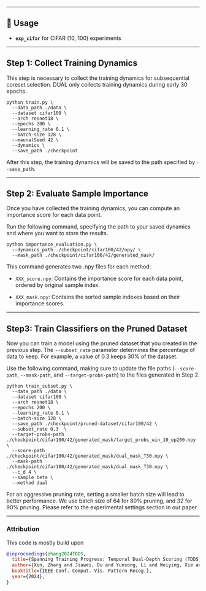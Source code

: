 
---
## 🚀 Usage  
- **`exp_cifar`** for CIFAR (10, 100) experiments  

---
## Step 1: Collect Training Dynamics

This step is necessary to collect the training dynamics for subsequential coreset selection. DUAL only collects training dynamics during early 30 epochs.

```
python train.py \
  --data_path ./data \
  --dataset cifar100 \
  --arch resnet18 \
  --epochs 200 \
  --learning_rate 0.1 \
  --batch-size 128 \
  --maunalSeed 42 \
  --dynamics \
  --save_path ./checkpoint
```

After this step, the training dynamics will be saved to the path specified by `--save_path`.

---

## Step 2: Evaluate Sample Importance

Once you have collected the training dynamics, you can compute an importance score for each data point. 

Run the following command, specifying the path to your saved dynamics and where you want to store the results.

```
python importance_evaluation.py \
  --dynamics_path ./checkpoint/cifar100/42/npy/ \
  --mask_path ./checkpoint/cifar100/42/generated_mask/
```
This command generates two .npy files for each method:

- `XXX_score.npy`: Contains the importance score for each data point, ordered by original sample index.

- `XXX_mask.npy`: Contains the sorted sample indexes based on their importance scores.


---

## Step3: Train Classifiers on the Pruned Dataset

Now you can train a model using the pruned dataset that you created in the previous step. The `--subset_rate` parameter determines the percentage of data to keep. For example, a value of 0.3 keeps 30% of the dataset.

Use the following command, making sure to update the file paths (`--score-path`, `--mask-path`, and `--target-probs-path`) to the files generated in Step 2.

```
python train_subset.py \
  --data_path ./data \
  --dataset cifar100 \
  --arch resnet18 \
  --epochs 200 \
  --learning_rate 0.1 \
  --batch-size 128 \
  --save_path ./checkpoint/pruned-dataset/cifar100/42 \
  --subset_rate 0.3  \
  --target-probs-path ./checkpoint/cifar100/42/generated_mask/target_probs_win_10_ep200.npy \
  --score-path ./checkpoint/cifar100/42/generated_mask/dual_mask_T30.npy \
  --mask-path ./checkpoint/cifar100/42/generated_mask/dual_mask_T30.npy \
  --c_d 4 \
  --sample beta \
  --method dual
```


For an aggressive pruning rate, setting a smaller batch size will lead to better performance. We use batch size of 64 for 80% pruning, and 32 for 90% pruning. Please refer to the experimental settings section in our paper.




---
### Attribution

This code is mostly build upon 
```bibtex
@inproceedings{zhang2024TDDS,
  title={Spanning Training Progress: Temporal Dual-Depth Scoring (TDDS) for Enhanced Dataset Pruning},
  author={Xin, Zhang and Jiawei, Du and Yunsong, Li and Weiying, Xie and Joey Tianyi Zhou},
  booktitle={IEEE Conf. Comput. Vis. Pattern Recog.},
  year={2024},
}
```
